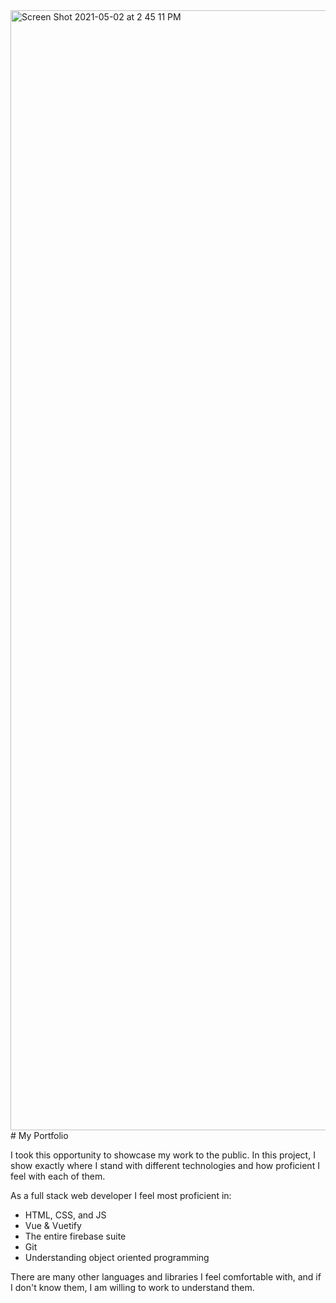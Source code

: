 <img width="1792" alt="Screen Shot 2021-05-02 at 2 45 11 PM" src="https://user-images.githubusercontent.com/54300598/116827189-020e6600-ab55-11eb-870f-1140f01e5c5d.png">
# My Portfolio

I took this opportunity to showcase my work to the public. In this project, I show exactly where I stand with different technologies and how proficient I feel with each of them. 

As a full stack web developer I feel most proficient in:
* HTML, CSS, and JS
* Vue & Vuetify
* The entire firebase suite
* Git
* Understanding object oriented programming

There are many other languages and libraries I feel comfortable with, and if I don't know them, I am willing to work to understand them.
